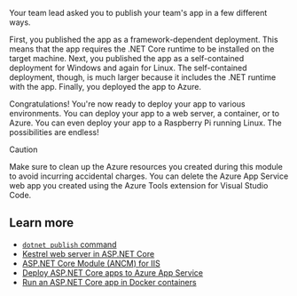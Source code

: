 Your team lead asked you to publish your team's app in a few different ways. 

First, you published the app as a framework-dependent deployment. This means that the app requires the .NET Core runtime to be installed on the target machine. Next, you published the app as a self-contained deployment for Windows and again for Linux. The self-contained deployment, though, is much larger because it includes the .NET runtime with the app. Finally, you deployed the app to Azure.

Congratulations! You're now ready to deploy your app to various environments. You can deploy your app to a web server, a container, or to Azure. You can even deploy your app to a Raspberry Pi running Linux. The possibilities are endless!

> [!CAUTION]
> Make sure to clean up the Azure resources you created during this module to avoid incurring accidental charges. You can delete the Azure App Service web app you created using the Azure Tools extension for Visual Studio Code.

## Learn more

- [`dotnet publish` command](/dotnet/core/tools/dotnet-publish)
- [Kestrel web server in ASP.NET Core](/aspnet/core/fundamentals/servers/kestrel?view=aspnetcore-8.0&preserve-view=true)
- [ASP.NET Core Module (ANCM) for IIS](/aspnet/core/host-and-deploy/aspnet-core-module?view=aspnetcore-8.0&preserve-view=true)
- [Deploy ASP.NET Core apps to Azure App Service](/aspnet/core/host-and-deploy/azure-apps/?view=aspnetcore-8.0&preserve-view=true)
- [Run an ASP.NET Core app in Docker containers](/aspnet/core/host-and-deploy/docker/building-net-docker-images?view=aspnetcore-8.0&preserve-view=true)